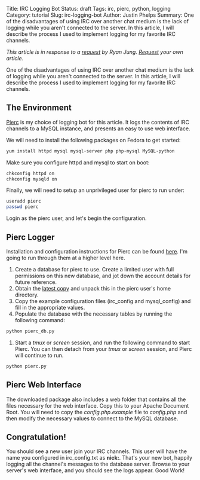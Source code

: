 Title: IRC Logging Bot
Status: draft
Tags: irc, pierc, python, logging
Category: tutorial
Slug: irc-logging-bot
Author: Justin Phelps
Summary: One of the disadvantages of using IRC over another chat medium is the lack of logging while you aren't connected to the server. In this article, I will describe the process I used to implement logging for my favorite IRC channels.

*This article is in response to a [request](https://github.com/Linuturk/www.onitato.com/issues/3) by Ryan Jung. [Request](https://github.com/Linuturk/www.onitato.com/issues?state=open) your own article.*

One of the disadvantages of using IRC over another chat medium is the lack of logging while you aren't connected to the server. In this article, I will describe the process I used to implement logging for my favorite IRC channels.

## The Environment

[Pierc](https://github.com/classam/pierc) is my choice of logging bot for this article. It logs the contents of IRC channels to a MySQL instance, and presents an easy to use web interface.

We will need to install the following packages on Fedora to get started:

```bash
yum install httpd mysql mysql-server php php-mysql MySQL-python
```

Make sure you configure httpd and mysql to start on boot:

```bash
chkconfig httpd on
chkconfig mysqld on
```

Finally, we will need to setup an unprivileged user for pierc to run under:

```bash
useradd pierc
passwd pierc
```

Login as the pierc user, and let's begin the configuration.

## Pierc Logger

Installation and configuration instructions for Pierc can be found [here](http://classam.github.com/pierc/). I'm going to run through them at a higher level here.

1. Create a database for pierc to use. Create a limited user with full permissions on this new database, and jot down the account details for future reference.
1. Obtain the [latest copy](https://github.com/classam/pierc/tarball/master) and unpack this in the pierc user's home directory.
1. Copy the example configuration files (irc_config and mysql_config) and fill in the appropriate values.
1. Populate the database with the necessary tables by running the following command:

```bash
python pierc_db.py
```

1. Start a *tmux* or *screen* session, and run the following command to start Pierc. You can then detach from your *tmux* or *screen* session, and Pierc will continue to run.

```bash
python pierc.py
```

## Pierc Web Interface

The downloaded package also includes a web folder that contains all the files necessary for the web interface. Copy this to your Apache Document Root. You will need to copy the *config.php.example* file to *config.php* and then modify the necessary values to connect to the MySQL database.

## Congratulation!

You should see a new user join your IRC channels. This user will have the name you configured in irc_config.txt as **nick:**. That's your new bot, happily logging all the channel's messages to the database server. Browse to your server's web interface, and you should see the logs appear. Good Work!
